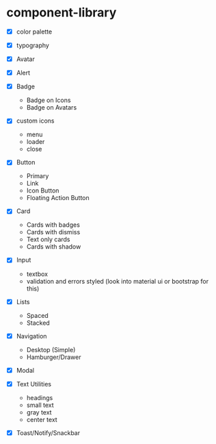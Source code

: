 # component-library
- [x] color palette
- [x] typography
- [x] Avatar
- [x] Alert
- [x] Badge
    - Badge on Icons
    - Badge on Avatars
- [x] custom icons
    - menu
    - loader
    - close
- [x] Button
    - Primary
    - Link
    - Icon Button
    - Floating Action Button
- [x] Card
    - Cards with badges
    - Cards with dismiss
    - Text only cards
    - Cards with shadow
- [x] Input
    - textbox
    - validation and errors styled (look into material ui or bootstrap for this)
- [x] Lists
    - Spaced 
    - Stacked 
- [x] Navigation
    - Desktop (Simple)
    - Hamburger/Drawer 
- [x] Modal

- [x] Text Utilities
    - headings
    - small text
    - gray text
    - center text
- [x] Toast/Notify/Snackbar
